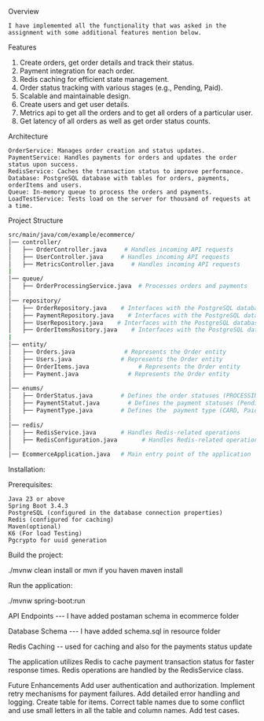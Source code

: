 Overview

    I have implememted all the functionality that was asked in the assignment with some additional features mention below.

Features

1. Create orders, get order details and track their status.
2. Payment integration for each order.
3. Redis caching for efficient state management.
4. Order status tracking with various stages (e.g., Pending, Paid).
5. Scalable and maintainable design.
6. Create users and get user details.
7. Metrics api to get all the orders and to get all orders of a particular user.
8. Get latency of all orders as well as get order status counts.

Architecture

    OrderService: Manages order creation and status updates.
    PaymentService: Handles payments for orders and updates the order status upon success.
    RedisService: Caches the transaction status to improve performance.
    Database: PostgreSQL database with tables for orders, payments, orderItems and users.
    Queue: In-memory queue to process the orders and payments.
    LoadTestService: Tests load on the server for thousand of requests at a time.

Project Structure
```bash
src/main/java/com/example/ecommerce/
│── controller/
│   ├── OrderController.java     # Handles incoming API requests
│   ├── UserController.java     # Handles incoming API requests
│   ├── MetricsController.java     # Handles incoming API requests
|
│── queue/
│   ├── OrderProcessingService.java  # Processes orders and payments
│
│── repository/
│   ├── OrderRepository.java    # Interfaces with the PostgreSQL database
│   ├── PaymentRepository.java    # Interfaces with the PostgreSQL database
│   ├── UserRepository.java    # Interfaces with the PostgreSQL database
│   ├── OrderItemsRository.java    # Interfaces with the PostgreSQL database
|
│── entity/
│   ├── Orders.java              # Represents the Order entity
│   ├── Users.java              # Represents the Order entity
│   ├── OrderItems.java              # Represents the Order entity
│   ├── Payment.java              # Represents the Order entity
│
│── enums/
│   ├── OrderStatus.java        # Defines the order statuses (PROCESSING, COMPLETED, etc.)
│   ├── PaymentStatut.java        # Defines the payment statuses (Pending, Paid, etc.)
│   ├── PaymentType.java        # Defines the  payment type (CARD, Paid, etc.)
│
│── redis/
│   ├── RedisService.java       # Handles Redis-related operations
│   ├── RedisConfiguration.java       # Handles Redis-related operations
│
│── EcommerceApplication.java   # Main entry point of the application
```
Installation:

Prerequisites:

    Java 23 or above
    Spring Boot 3.4.3
    PostgreSQL (configured in the database connection properties)
    Redis (configured for caching)
    Maven(optional)
    K6 (For load Testing)
    Pgcrypto for uuid generation


Build the project:

./mvnw clean install or mvn if you haven maven install

Run the application:

./mvnw spring-boot:run

API Endpoints --- I have added postaman schema in ecommerce folder

Database Schema --- I have added schema.sql in resource folder

Redis Caching -- used for caching and also for the payments status update

The application utilizes Redis to cache payment transaction status for faster response times. Redis operations are handled by the RedisService class.

Future Enhancements
Add user authentication and authorization.
Implement retry mechanisms for payment failures.
Add detailed error handling and logging.
Create table for items.
Correct table names due to some conflict and use small letters in all the table and column names.
Add test cases.
